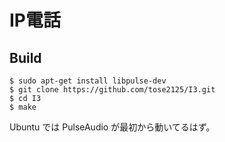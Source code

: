 IP電話
======

## Build

```
$ sudo apt-get install libpulse-dev
$ git clone https://github.com/tose2125/I3.git
$ cd I3
$ make
```

Ubuntu では PulseAudio が最初から動いてるはず。
